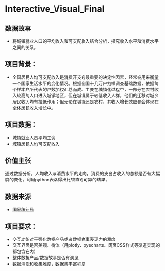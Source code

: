 # Interactive_Visual_Final
## 数据故事
- 将城镇就业人口的平均收入和可支配收入结合分析，探究收入水平和消费水平之间的关系。
## 项目背景：
- 全国居民人均可支配收入是消费开支的最重要的决定性因素，经常被用来衡量一个国家生活水平的变化情况。根据全国十几万户抽样调查基础数据，依据每个样本户所代表的户数加权汇总而成。主要在城镇化过程中，一部分在农村收入较高的人口进入城镇地区，但在城镇属于较低收入人群，他们的迁移对城乡居民收入均有拉低作用；但无论在城镇还是农村，其收入增长效应都会体现在全体居民收入增长中。
## 项目数据： 
- 城镇就业人员平均工资
- 城镇居民人均可支配收入
## 价值主张
通过数据分析，人均收入与消费水平的走向，消费的支出占收入的总额是否有大幅度的变化，利用python表格得出比较直观可靠的结果。
## 数据来源
- [国家统计局](http://www.stats.gov.cn/)
## 项目要求：
- 交互功能对于强化数据产品或者数据故事表现力的程度
- 交互界面是否美观、得体（用plotly、pyecharts、网页CSS样式等渠道实现的都包含在内）
- 整体数据产品/数据故事是否有洞见
- 数据清洗和收集难度，数据集丰富程度
